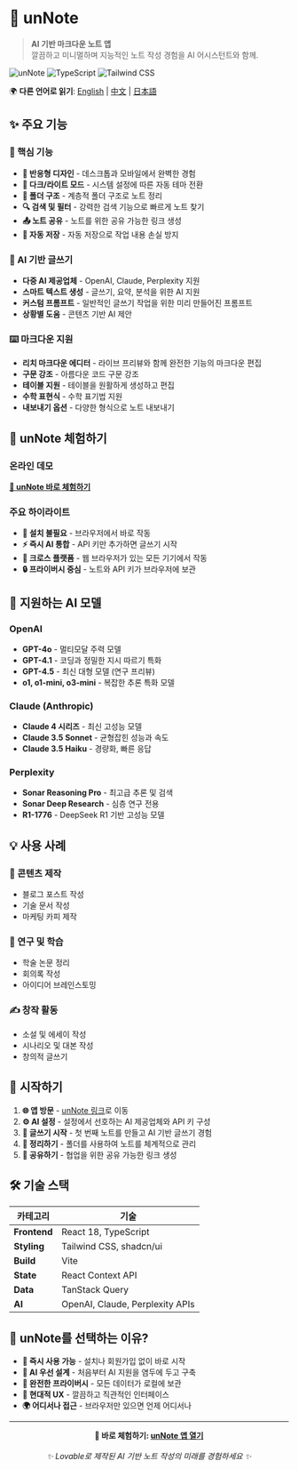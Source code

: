
# 📝 unNote

> **AI 기반 마크다운 노트 앱**  
> 깔끔하고 미니멀하며 지능적인 노트 작성 경험을 AI 어시스턴트와 함께.

![unNote](https://img.shields.io/badge/Built%20with-React-61DAFB?style=flat-square&logo=react&logoColor=white)
![TypeScript](https://img.shields.io/badge/TypeScript-007ACC?style=flat-square&logo=typescript&logoColor=white)
![Tailwind CSS](https://img.shields.io/badge/Tailwind%20CSS-38B2AC?style=flat-square&logo=tailwind-css&logoColor=white)

🌍 **다른 언어로 읽기**: [English](README-EN.md) | [中文](README-CN.md) | [日本語](README-JP.md)

## ✨ 주요 기능

### 🎯 핵심 기능
- **📱 반응형 디자인** - 데스크톱과 모바일에서 완벽한 경험
- **🌙 다크/라이트 모드** - 시스템 설정에 따른 자동 테마 전환
- **📂 폴더 구조** - 계층적 폴더 구조로 노트 정리
- **🔍 검색 및 필터** - 강력한 검색 기능으로 빠르게 노트 찾기
- **📤 노트 공유** - 노트를 위한 공유 가능한 링크 생성
- **💾 자동 저장** - 자동 저장으로 작업 내용 손실 방지

### 🤖 AI 기반 글쓰기
- **다중 AI 제공업체** - OpenAI, Claude, Perplexity 지원
- **스마트 텍스트 생성** - 글쓰기, 요약, 분석을 위한 AI 지원
- **커스텀 프롬프트** - 일반적인 글쓰기 작업을 위한 미리 만들어진 프롬프트
- **상황별 도움** - 콘텐츠 기반 AI 제안

### ⌨️ 마크다운 지원
- **리치 마크다운 에디터** - 라이브 프리뷰와 함께 완전한 기능의 마크다운 편집
- **구문 강조** - 아름다운 코드 구문 강조
- **테이블 지원** - 테이블을 원활하게 생성하고 편집
- **수학 표현식** - 수학 표기법 지원
- **내보내기 옵션** - 다양한 형식으로 노트 내보내기

## 🚀 unNote 체험하기

### 온라인 데모
**[🌟 unNote 바로 체험하기](https://unnote.works)**

### 주요 하이라이트
- **🚫 설치 불필요** - 브라우저에서 바로 작동
- **⚡ 즉시 AI 통합** - API 키만 추가하면 글쓰기 시작
- **📱 크로스 플랫폼** - 웹 브라우저가 있는 모든 기기에서 작동
- **🔒 프라이버시 중심** - 노트와 API 키가 브라우저에 보관

## 🤖 지원하는 AI 모델

### OpenAI
- **GPT-4o** - 멀티모달 주력 모델
- **GPT-4.1** - 코딩과 정밀한 지시 따르기 특화
- **GPT-4.5** - 최신 대형 모델 (연구 프리뷰)
- **o1, o1-mini, o3-mini** - 복잡한 추론 특화 모델

### Claude (Anthropic)
- **Claude 4 시리즈** - 최신 고성능 모델
- **Claude 3.5 Sonnet** - 균형잡힌 성능과 속도
- **Claude 3.5 Haiku** - 경량화, 빠른 응답

### Perplexity
- **Sonar Reasoning Pro** - 최고급 추론 및 검색
- **Sonar Deep Research** - 심층 연구 전용
- **R1-1776** - DeepSeek R1 기반 고성능 모델

## 💡 사용 사례

### 📝 콘텐츠 제작
- 블로그 포스트 작성
- 기술 문서 작성
- 마케팅 카피 제작

### 🔬 연구 및 학습
- 학술 논문 정리
- 회의록 작성
- 아이디어 브레인스토밍

### ✍️ 창작 활동
- 소설 및 에세이 작성
- 시나리오 및 대본 작성
- 창의적 글쓰기

## 🚀 시작하기

1. **🌐 앱 방문** - [unNote 링크](https://lovable.dev/projects/f54500f3-db78-42bd-9c43-51e1fce1e1c7)로 이동
2. **⚙️ AI 설정** - 설정에서 선호하는 AI 제공업체와 API 키 구성
3. **📝 글쓰기 시작** - 첫 번째 노트를 만들고 AI 기반 글쓰기 경험
4. **📁 정리하기** - 폴더를 사용하여 노트를 체계적으로 관리
5. **🔗 공유하기** - 협업을 위한 공유 가능한 링크 생성

## 🛠️ 기술 스택

| 카테고리 | 기술 |
|----------|------------|
| **Frontend** | React 18, TypeScript |
| **Styling** | Tailwind CSS, shadcn/ui |
| **Build** | Vite |
| **State** | React Context API |
| **Data** | TanStack Query |
| **AI** | OpenAI, Claude, Perplexity APIs |

## 🌟 unNote를 선택하는 이유?

- **🚀 즉시 사용 가능** - 설치나 회원가입 없이 바로 시작
- **🤖 AI 우선 설계** - 처음부터 AI 지원을 염두에 두고 구축
- **🔐 완전한 프라이버시** - 모든 데이터가 로컬에 보관
- **💎 현대적 UX** - 깔끔하고 직관적인 인터페이스
- **🌍 어디서나 접근** - 브라우저만 있으면 언제 어디서나

---

<div align="center">
  <strong>🔗 바로 체험하기: <a href="https://lovable.dev/projects/f54500f3-db78-42bd-9c43-51e1fce1e1c7">unNote 앱 열기</a></strong><br><br>
  <em>✨ Lovable로 제작된 AI 기반 노트 작성의 미래를 경험하세요 ✨</em>
</div>
